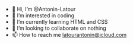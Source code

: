 - 👋 Hi, I’m @Antonin-Latour
- 👀 I’m interested in coding
- 🌱 I’m currently learning HTML and CSS
- 💞️ I’m looking to collaborate on nothing
- 📫 How to reach me latourantonin@icloud.com

<!---
Antonin-Latour/Antonin-Latour is a ✨ special ✨ repository because its `README.md` (this file) appears on your GitHub profile.
You can click the Preview link to take a look at your changes.
--->

